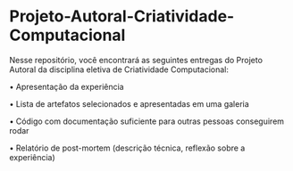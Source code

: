 # Projeto-Autoral-Criatividade-Computacional

Nesse repositório, você encontrará as seguintes entregas do Projeto Autoral da disciplina eletiva de Criatividade Computacional:

• Apresentação da experiência

• Lista de artefatos selecionados e apresentadas em uma galeria

• Código com documentação suficiente para outras pessoas conseguirem rodar

• Relatório de post-mortem (descrição técnica, reflexão sobre a experiência)
